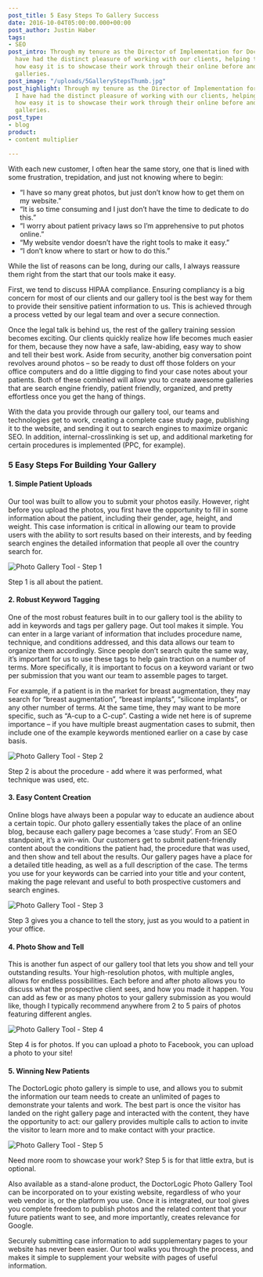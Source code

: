 ```yaml
---
post_title: 5 Easy Steps To Gallery Success
date: 2016-10-04T05:00:00.000+00:00
post_author: Justin Haber
tags:
- SEO
post_intro: Through my tenure as the Director of Implementation for DoctorLogic, I
  have had the distinct pleasure of working with our clients, helping them to understand
  how easy it is to showcase their work through their online before and after photo
  galleries.
post_image: "/uploads/5GalleryStepsThumb.jpg"
post_highlight: Through my tenure as the Director of Implementation for DoctorLogic,
  I have had the distinct pleasure of working with our clients, helping them to understand
  how easy it is to showcase their work through their online before and after photo
  galleries.
post_type:
- blog
product:
- content multiplier

---
```

With each new customer, I often hear the same story, one that is lined with some frustration, trepidation, and just not knowing where to begin:

* “I have so many great photos, but just don’t know how to get them on my website.”
* “It is so time consuming and I just don’t have the time to dedicate to do this.”
* “I worry about patient privacy laws so I’m apprehensive to put photos online.”
* “My website vendor doesn’t have the right tools to make it easy.”
* “I don’t know where to start or how to do this.”

While the list of reasons can be long, during our calls, I always reassure them right from the start that our tools make it easy.

First, we tend to discuss HIPAA compliance. Ensuring compliancy is a big concern for most of our clients and our gallery tool is the best way for them to provide their sensitive patient information to us. This is achieved through a process vetted by our legal team and over a secure connection.

Once the legal talk is behind us, the rest of the gallery training session becomes exciting. Our clients quickly realize how life becomes much easier for them, because they now have a safe, law-abiding, easy way to show and tell their best work. Aside from security, another big conversation point revolves around photos – so be ready to dust off those folders on your office computers and do a little digging to find your case notes about your patients. Both of these combined will allow you to create awesome galleries that are search engine friendly, patient friendly, organized, and pretty effortless once you get the hang of things.

With the data you provide through our gallery tool, our teams and technologies get to work, creating a complete case study page, publishing it to the website, and sending it out to search engines to maximize organic SEO. In addition, internal-crosslinking is set up, and additional marketing for certain procedures is implemented (PPC, for example).

### 5 Easy Steps For Building Your Gallery

#### 1. Simple Patient Uploads

Our tool was built to allow you to submit your photos easily. However, right before you upload the photos, you first have the opportunity to fill in some information about the patient, including their gender, age, height, and weight. This case information is critical in allowing our team to provide users with the ability to sort results based on their interests, and by feeding search engines the detailed information that people all over the country search for.

![Photo Gallery Tool - Step 1](https://doctorlogic.com/assets/img/posts/gallery/step1.jpg)

Step 1 is all about the patient.

#### 2. Robust Keyword Tagging

One of the most robust features built in to our gallery tool is the ability to add in keywords and tags per gallery page. Out tool makes it simple. You can enter in a large variant of information that includes procedure name, technique, and conditions addressed, and this data allows our team to organize them accordingly. Since people don’t search quite the same way, it’s important for us to use these tags to help gain traction on a number of terms. More specifically, it is important to focus on a keyword variant or two per submission that you want our team to assemble pages to target.

For example, if a patient is in the market for breast augmentation, they may search for “breast augmentation”, “breast implants”, “silicone implants”, or any other number of terms. At the same time, they may want to be more specific, such as “A-cup to a C-cup”. Casting a wide net here is of supreme importance – if you have multiple breast augmentation cases to submit, then include one of the example keywords mentioned earlier on a case by case basis.

![Photo Gallery Tool - Step 2](https://doctorlogic.com/assets/img/posts/gallery/step2.jpg)

Step 2 is about the procedure - add where it was performed, what technique was used, etc.

#### 3. Easy Content Creation

Online blogs have always been a popular way to educate an audience about a certain topic. Our photo gallery essentially takes the place of an online blog, because each gallery page becomes a ‘case study’. From an SEO standpoint, it’s a win-win. Our customers get to submit patient-friendly content about the conditions the patient had, the procedure that was used, and then show and tell about the results. Our gallery pages have a place for a detailed title heading, as well as a full description of the case. The terms you use for your keywords can be carried into your title and your content, making the page relevant and useful to both prospective customers and search engines.

![Photo Gallery Tool - Step 3](https://doctorlogic.com/assets/img/posts/gallery/step3.jpg)

Step 3 gives you a chance to tell the story, just as you would to a patient in your office.

#### 4. Photo Show and Tell

This is another fun aspect of our gallery tool that lets you show and tell your outstanding results. Your high-resolution photos, with multiple angles, allows for endless possibilities. Each before and after photo allows you to discuss what the prospective client sees, and how you made it happen. You can add as few or as many photos to your gallery submission as you would like, though I typically recommend anywhere from 2 to 5 pairs of photos featuring different angles.

![Photo Gallery Tool - Step 4](https://doctorlogic.com/assets/img/posts/gallery/step4.jpg)

Step 4 is for photos. If you can upload a photo to Facebook, you can upload a photo to your site!

#### 5. Winning New Patients

The DoctorLogic photo gallery is simple to use, and allows you to submit the information our team needs to create an unlimited of pages to demonstrate your talents and work. The best part is once the visitor has landed on the right gallery page and interacted with the content, they have the opportunity to act: our gallery provides multiple calls to action to invite the visitor to learn more and to make contact with your practice.

![Photo Gallery Tool - Step 5](https://doctorlogic.com/assets/img/posts/gallery/step5.jpg)

Need more room to showcase your work? Step 5 is for that little extra, but is optional.

Also available as a stand-alone product, the DoctorLogic Photo Gallery Tool can be incorporated on to your existing website, regardless of who your web vendor is, or the platform you use. Once it is integrated, our tool gives you complete freedom to publish photos and the related content that your future patients want to see, and more importantly, creates relevance for Google.

Securely submitting case information to add supplementary pages to your website has never been easier. Our tool walks you through the process, and makes it simple to supplement your website with pages of useful information.